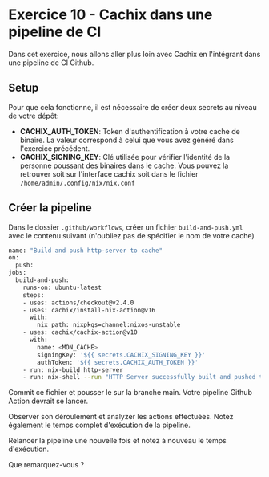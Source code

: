 # Exercice 10 - Cachix dans une pipeline de CI

Dans cet exercice, nous allons aller plus loin avec Cachix en l'intégrant dans une pipeline de CI Github.


## Setup

Pour que cela fonctionne, il est nécessaire de créer deux secrets au niveau de votre dépôt:
- **CACHIX_AUTH_TOKEN**: Token d'authentification à votre cache de binaire. La valeur correspond à celui que vous avez généré dans l'exercice précédent.
- **CACHIX_SIGNING_KEY**: Clé utilisée pour vérifier l'identité de la personne poussant des binaires dans le cache. Vous pouvez la retrouver soit sur l'interface cachix soit dans le fichier `/home/admin/.config/nix/nix.conf`

## Créer la pipeline

Dans le dossier `.github/workflows`, créer un fichier `build-and-push.yml` avec le contenu suivant (n'oubliez pas de spécifier le nom de votre cache)
```bash
name: "Build and push http-server to cache"
on:
  push:
jobs:
  build-and-push:
    runs-on: ubuntu-latest
    steps:
    - uses: actions/checkout@v2.4.0
    - uses: cachix/install-nix-action@v16
      with:
        nix_path: nixpkgs=channel:nixos-unstable
    - uses: cachix/cachix-action@v10
      with:
        name: <MON_CACHE>
        signingKey: '${{ secrets.CACHIX_SIGNING_KEY }}'
        authToken: '${{ secrets.CACHIX_AUTH_TOKEN }}'
    - run: nix-build http-server
    - run: nix-shell --run "HTTP Server successfully built and pushed to cache !"
```

Commit ce fichier et pousser le sur la branche main. Votre pipeline Github Action devrait se lancer.

Observer son déroulement et analyzer les actions effectuées. Notez également le temps complet d'exécution de la pipeline.

Relancer la pipeline une nouvelle fois et notez à nouveau le temps d'exécution.

Que remarquez-vous ?